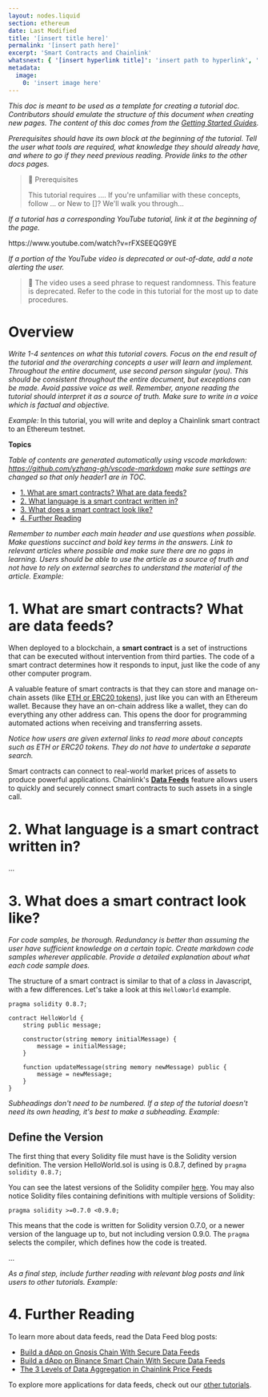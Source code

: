 ```yaml
---
layout: nodes.liquid
section: ethereum
date: Last Modified
title: '[insert title here]'
permalink: '[insert path here]'
excerpt: 'Smart Contracts and Chainlink'
whatsnext: { '[insert hyperlink title]': 'insert path to hyperlink', '': '' }
metadata:
  image:
    0: 'insert image here'
---
```


_This doc is meant to be used as a template for creating a tutorial doc. Contributors should emulate the structure of this document when creating new pages. The content of this doc comes from the [Getting Started Guides](https://github.com/smartcontractkit/documentation/tree/main/docs/Introduction/getting-started/)._

_Prerequisites should have its own block at the beginning of the tutorial. Tell the user what tools are required, what knowledge they should already have, and where to go if they need previous reading. Provide links to the other docs pages._

> 📘 Prerequisites
>
> This tutorial requires .... If you're unfamiliar with these concepts, follow ...
> or
> New to []? We'll walk you through...

_If a tutorial has a corresponding YouTube tutorial, link it at the beginning of the page._

<p>
  https://www.youtube.com/watch?v=rFXSEEQG9YE
</p>

_If a portion of the YouTube video is deprecated or out-of-date, add a note alerting the user._

> 🚧 The video uses a seed phrase to request randomness. This feature is deprecated. Refer to the code in this tutorial for the most up to date procedures.

# Overview

_Write 1-4 sentences on what this tutorial covers. Focus on the end result of the tutorial and the overarching concepts a user will learn and implement. Throughout the entire document, use second person singular (you). This should be consistent throughout the entire document, but exceptions can be made. Avoid passive voice as well. Remember, anyone reading the tutorial should interpret it as a source of truth. Make sure to write in a voice which is factual and objective._

_Example:_
In this tutorial, you will write and deploy a Chainlink smart contract to an Ethereum testnet.

**Topics**

_Table of contents are generated automatically using vscode markdown: https://github.com/yzhang-gh/vscode-markdown make sure settings are changed so that only header1 are in TOC._

- [1. What are smart contracts? What are data feeds?](#1-what-are-smart-contracts-what-are-data-feeds)
- [2. What language is a smart contract written in?](#2-what-language-is-a-smart-contract-written-in)
- [3. What does a smart contract look like?](#3-what-does-a-smart-contract-look-like)
- [4. Further Reading](#4-further-reading)

_Remember to number each main header and use questions when possible. Make questions succinct and bold key terms in the answers. Link to relevant articles where possible and make sure there are no gaps in learning. Users should be able to use the article as a source of truth and not have to rely on external searches to understand the material of the article. Example:_

# 1. What are smart contracts? What are data feeds?

When deployed to a blockchain, a **smart contract** is a set of instructions that can be executed without intervention from third parties. The code of a smart contract determines how it responds to input, just like the code of any other computer program.

A valuable feature of smart contracts is that they can store and manage on-chain assets (like [ETH or ERC20 tokens](https://ethereum.org/en/developers/docs/standards/tokens/erc-20/)), just like you can with an Ethereum wallet. Because they have an on-chain address like a wallet, they can do everything any other address can. This opens the door for programming automated actions when receiving and transferring assets.

_Notice how users are given external links to read more about concepts such as ETH or ERC20 tokens. They do not have to undertake a separate search._

Smart contracts can connect to real-world market prices of assets to produce powerful applications. Chainlink's **[Data Feeds](../using-chainlink-reference-contracts/)** feature allows users to quickly and securely connect smart contracts to such assets in a single call.

# 2. What language is a smart contract written in?

...

# 3. What does a smart contract look like?

_For code samples, be thorough. Redundancy is better than assuming the user have sufficient knowledge on a certain topic. Create markdown code samples wherever applicable. Provide a detailed explanation about what each code sample does._

The structure of a smart contract is similar to that of a _class_ in Javascript, with a few differences. Let's take a look at this `HelloWorld` example.

<!-- prettier-ignore -->
```solidity
pragma solidity 0.8.7;

contract HelloWorld {
    string public message;

    constructor(string memory initialMessage) {
        message = initialMessage;
    }

    function updateMessage(string memory newMessage) public {
        message = newMessage;
    }
}
```

_Subheadings don't need to be numbered. If a step of the tutorial doesn't need its own heading, it's best to make a subheading. Example:_

## Define the Version

The first thing that every Solidity file must have is the Solidity version definition. The version HelloWorld.sol is using is 0.8.7, defined by `pragma solidity 0.8.7;`

You can see the latest versions of the Solidity compiler [here](https://github.com/ethereum/solc-bin/blob/gh-pages/bin/list.txt/?target=_blank). You may also notice Solidity files containing definitions with multiple versions of Solidity:

<!-- prettier-ignore -->
```solidity
pragma solidity >=0.7.0 <0.9.0;
```

This means that the code is written for Solidity version 0.7.0, or a newer version of the language up to, but not including version 0.9.0. The `pragma` selects the compiler, which defines how the code is treated.

...

_As a final step, include further reading with relevant blog posts and link users to other tutorials. Example:_

# 4. Further Reading

To learn more about data feeds, read the Data Feed blog posts:

- [Build a dApp on Gnosis Chain With Secure Data Feeds](https://blog.chain.link/build-a-dapp-on-xdai-chain-with-secure-data-feeds/)
- [Build a dApp on Binance Smart Chain With Secure Data Feeds](https://blog.chain.link/build-a-dapp-on-binance-smart-chain-with-secure-data-feeds/)
- [The 3 Levels of Data Aggregation in Chainlink Price Feeds](https://blog.chain.link/levels-of-data-aggregation-in-chainlink-price-feeds/)

To explore more applications for data feeds, check out our [other tutorials](/docs/other-tutorials/#data-feeds-applications).
